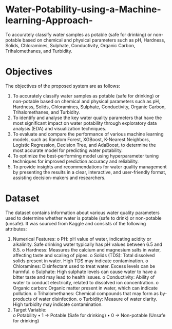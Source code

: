 # Water-Potability-using-a-Machine-learning-Approach-
To accurately classify water samples as potable (safe for drinking) or non-potable based on chemical  and physical parameters such as pH, Hardness, Solids, Chloramines, Sulphate, Conductivity, Organic  Carbon, Trihalomethanes, and Turbidity.

# Objectives 
The objectives of the proposed system are as follows: 
  1. To accurately classify water samples as potable (safe for drinking) or non-potable based on chemical 
and physical parameters such as pH, Hardness, Solids, Chloramines, Sulphate, Conductivity, Organic 
Carbon, Trihalomethanes, and Turbidity. 
  2. To identify and analyse the key water quality parameters that have the most significant impact on 
water potability through exploratory data analysis (EDA) and visualization techniques. 
  3. To evaluate and compare the performance of various machine learning models, such as Random 
Forest, XGBoost, K-Nearest Neighbors, Logistic Regression, Decision Tree, and AdaBoost, to 
determine the most accurate model for predicting water potability. 
  4. To optimize the best-performing model using hyperparameter tuning techniques for improved 
prediction accuracy and reliability. 
  5. To provide insights and recommendations for water quality management by presenting the results in 
a clear, interactive, and user-friendly format, assisting decision-makers and researchers.

# Dataset 
The dataset contains information about various water quality parameters used to determine whether water 
is potable (safe to drink) or non-potable (unsafe). It was sourced from Kaggle and consists of the 
following attributes: 
1. Numerical Features: 
o PH: pH value of water, indicating acidity or alkalinity. Safe drinking water typically has pH 
values between 6.5 and 8.5.
o Hardness: Measures the calcium and magnesium salts in water, affecting taste and scaling of 
pipes. 
o Solids (TDS): Total dissolved solids present in water. High TDS may indicate contamination. 
o Chloramines: Disinfectant used to treat water. Excess levels can be harmful. 
o Sulphate: High sulphate levels can cause water to have a bitter taste and may lead to health 
issues. 
o Conductivity: Ability of water to conduct electricity, related to dissolved ion concentration. 
o Organic carbon: Organic matter present in water, which can indicate pollution. 
o Trihalomethanes: Chemical compounds that may form as by-products of water disinfection. 
o Turbidity: Measure of water clarity. High turbidity may indicate contamination. 
3. Target Variable:  
o Potability 
• 1 → Potable (Safe for drinking) 
• 0 → Non-potable (Unsafe for drinking)
